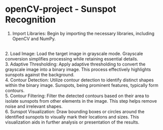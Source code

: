 # openCV-project - Sunspot Recognition

1. Import Libraries: Begin by importing the necessary libraries, including OpenCV and NumPy.
<br>
2. Load Image: Load the target image in grayscale mode. Grayscale conversion simplifies processing while retaining essential details.
<br>
3. Adaptive Thresholding: Apply adaptive thresholding to convert the grayscale image into a binary image. This process effectively highlights sunspots against the background.
<br>
4. Contour Detection: Utilize contour detection to identify distinct shapes within the binary image. Sunspots, being prominent features, typically form contours.
<br>
5. Contour Filtering: Filter the detected contours based on their area to isolate sunspots from other elements in the image. This step helps remove noise and irrelevant shapes.
<br>
6. Sunspot Visualization: Draw bounding boxes or circles around the identified sunspots to visually mark their locations and sizes. This visualization aids in further analysis or presentation of the results.





